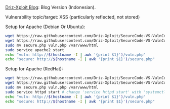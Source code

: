 [Driz-Xploit Blog](https://drizxploit.blogspot.com/2025/02/vuln-code-vs-secure-code-php-1.html): Blog Version (Indonesian).

Vulnerability topic/target: XSS (particularly reflected, not stored)

Setup for Apache (Debian Or Ubuntu):
   ```bash
   wget https://raw.githubusercontent.com/Driz-Xploit/SecureCode-VS-VulnCode/refs/heads/main/PHP/Sanitazing_Input1/secure.php
   wget https://raw.githubusercontent.com/Driz-Xploit/SecureCode-VS-VulnCode/refs/heads/main/PHP/Sanitazing_Input1/vuln.php
   sudo mv secure.php vuln.php /var/www/html
   sudo service apache2 start
   echo "vuln: http://$(hostname -I | awk '{print $1}')/vuln.php"
   echo "secure: http://$(hostname -I | awk '{print $1}')/secure.php"
```


Setup for Apache (RedHat):
   ```bash
   wget https://raw.githubusercontent.com/Driz-Xploit/SecureCode-VS-VulnCode/refs/heads/main/PHP/Sanitazing_Input1/secure.php
   wget https://raw.githubusercontent.com/Driz-Xploit/SecureCode-VS-VulnCode/refs/heads/main/PHP/Sanitazing_Input1/vuln.php
   sudo mv secure.php vuln.php /var/www/html
   sudo service httpd start # change 'service httpd start' with 'systemctl start httpd' if it doesn't work
   echo "vuln: http://$(hostname -I | awk '{print $1}')/vuln.php"
   echo "secure: http://$(hostname -I | awk '{print $1}')/secure.php"
```
